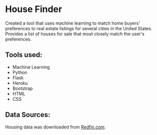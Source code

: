 # House Finder

Created a tool that uses machine learning to match home buyers' preferences to real estate listings for several cities in the United States. Provides a list of houses for sale that most closely match the user's preferences.

## Tools used:
* Machine Learning
* Python
* Flask
* Heroku
* Bootstrap
* HTML
* CSS

## Data Sources: 
Housing data was downloaded from [Redfin.com](https://www.redfin.com/).
